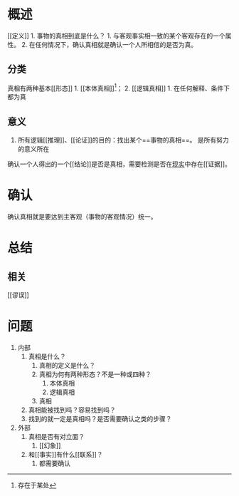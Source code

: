 # 概述
[[定义]]
	1. 事物的真相到底是什么？
		1. 与客观事实相一致的某个客观存在的一个属性。
		2. 在任何情况下，确认真相就是确认一个人所相信的是否为真。
## 分类
真相有两种基本[[形态]]
	1. [[本体真相]][^1]；
	2. [[逻辑真相]]
		1. 在任何解释、条件下都为真
## 意义
1. 所有逻辑[[推理]]、[[论证]]的目的：找出某个==事物的真相==。 是所有努力的意义所在

确认一个人得出的一个[[结论]]是否是真相，需要检测是否在<u>现实</u>中存在[[证据]]。
# 确认
确认真相就是要达到主客观（事物的客观情况）统一。
# 总结
## 相关
[[谬误]] 
# 问题
1. 内部
	1. 真相是什么？
		1. 真相的定义是什么？
		2. 真相为何有两种形态？不是一种或四种？
			1. 本体真相
			2. 逻辑真相
		3. 真相
	2. 真相能被找到吗？容易找到吗？
	3. 找到的就一定是真相吗？是否需要确认之类的步骤？
2. 外部
	1. 真相是否有对立面？
		1. [[幻象]] 
	2. 和[[事实]]有什么[[联系]]？
		1. 都需要确认


[^1]: 存在于某处